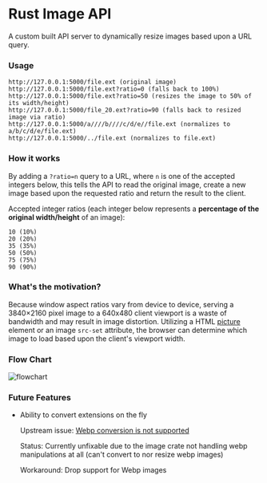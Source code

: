 # Rust Image API

A custom built API server to dynamically resize images based upon a URL query.

### Usage

```
http://127.0.0.1:5000/file.ext (original image)
http://127.0.0.1:5000/file.ext?ratio=0 (falls back to 100%)
http://127.0.0.1:5000/file.ext?ratio=50 (resizes the image to 50% of its width/height)
http://127.0.0.1:5000/file_20.ext?ratio=90 (falls back to resized image via ratio)
http://127.0.0.1:5000/a////b////c/d/e//file.ext (normalizes to a/b/c/d/e/file.ext)
http://127.0.0.1:5000/../file.ext (normalizes to file.ext)
```

### How it works

By adding a `?ratio=n` query to a URL, where `n` is one of the accepted integers below, this tells the
API to read the original image, create a new image based upon the requested ratio and return the result
to the client.

Accepted integer ratios (each integer below represents a **percentage of the original width/height** of an image):

```
10 (10%)
20 (20%)
35 (35%)
50 (50%)
75 (75%)
90 (90%)
```

### What's the motivation?

Because window aspect ratios vary from device to device, serving a 3840×2160 pixel image to a 640x480 client
viewport is a waste of bandwidth and may result in image distortion. Utilizing a HTML [picture](https://www.w3schools.com/TAGS/tag_picture.asp) element or an image
`src-set` attribute, the browser can determine which image to load based upon the client's viewport width.

### Flow Chart

![flowchart](https://i.imgur.com/m7j3XOU.png)

### Future Features

- Ability to convert extensions on the fly

  Upstream issue: [Webp conversion is not supported](https://github.com/image-rs/image/issues/582)

  Status: Currently unfixable due to the image crate not handling webp manipulations at all (can't convert to nor resize webp images)

  Workaround: Drop support for Webp images
